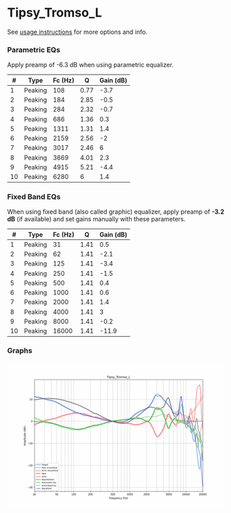 # Tipsy_Tromso_L
See [usage instructions](https://github.com/jaakkopasanen/AutoEq#usage) for more options and info.

### Parametric EQs
Apply preamp of -6.3 dB when using parametric equalizer.

|   # | Type    |   Fc (Hz) |    Q |   Gain (dB) |
|-----|---------|-----------|------|-------------|
|   1 | Peaking |       108 | 0.77 |        -3.7 |
|   2 | Peaking |       184 | 2.85 |        -0.5 |
|   3 | Peaking |       284 | 2.32 |        -0.7 |
|   4 | Peaking |       686 | 1.36 |         0.3 |
|   5 | Peaking |      1311 | 1.31 |         1.4 |
|   6 | Peaking |      2159 | 2.56 |        -2   |
|   7 | Peaking |      3017 | 2.46 |         6   |
|   8 | Peaking |      3669 | 4.01 |         2.3 |
|   9 | Peaking |      4915 | 5.21 |        -4.4 |
|  10 | Peaking |      6280 | 6    |         1.4 |

### Fixed Band EQs
When using fixed band (also called graphic) equalizer, apply preamp of **-3.2 dB** (if available) and set gains manually with these parameters.

|   # | Type    |   Fc (Hz) |    Q |   Gain (dB) |
|-----|---------|-----------|------|-------------|
|   1 | Peaking |        31 | 1.41 |         0.5 |
|   2 | Peaking |        62 | 1.41 |        -2.1 |
|   3 | Peaking |       125 | 1.41 |        -3.4 |
|   4 | Peaking |       250 | 1.41 |        -1.5 |
|   5 | Peaking |       500 | 1.41 |         0.4 |
|   6 | Peaking |      1000 | 1.41 |         0.6 |
|   7 | Peaking |      2000 | 1.41 |         1.4 |
|   8 | Peaking |      4000 | 1.41 |         3   |
|   9 | Peaking |      8000 | 1.41 |        -0.2 |
|  10 | Peaking |     16000 | 1.41 |       -11.9 |

### Graphs
![](./Tipsy_Tromso_L.png)
